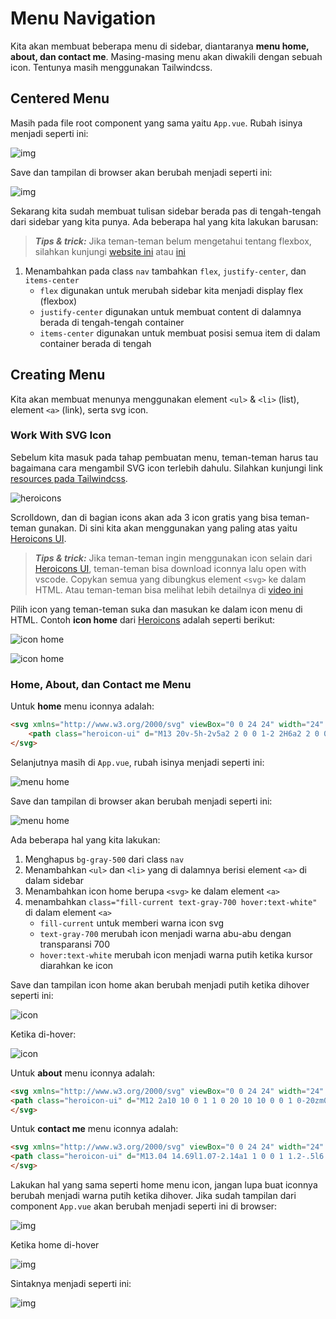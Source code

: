 # Menu Navigation

Kita akan membuat beberapa menu di sidebar, diantaranya **menu home, about, dan contact me**. Masing-masing menu akan diwakili dengan sebuah icon. Tentunya masih menggunakan Tailwindcss.

## Centered Menu

Masih pada file root component yang sama yaitu `App.vue`. Rubah isinya menjadi seperti ini:

![img](img/8.png)

Save dan tampilan di browser akan berubah menjadi seperti ini:

![img](img/9.png)

Sekarang kita sudah membuat tulisan sidebar berada pas di tengah-tengah dari sidebar yang kita punya. Ada beberapa hal yang kita lakukan barusan:

> ***Tips & trick:*** Jika teman-teman belum mengetahui tentang flexbox, silahkan kunjungi [website ini](https://www.w3schools.com/css/css3_flexbox.asp) atau [ini](https://tailwindcss.com/docs/flex-direction)

1. Menambahkan pada class `nav` tambahkan `flex`, `justify-center`, dan `items-center`
    * `flex` digunakan untuk merubah sidebar kita menjadi display flex (flexbox)
    * `justify-center` digunakan untuk membuat content di dalamnya berada di tengah-tengah container
    * `items-center` digunakan untuk membuat posisi semua item di dalam container berada di tengah

## Creating Menu

Kita akan membuat menunya menggunakan element `<ul>` & `<li>` (list), element `<a>` (link), serta svg icon.

### Work With SVG Icon

Sebelum kita masuk pada tahap pembuatan menu, teman-teman harus tau bagaimana cara mengambil SVG icon terlebih dahulu. Silahkan kunjungi link [resources pada Tailwindcss](https://tailwindcss.com/resources).

![heroicons](img/11.png)

Scrolldown, dan di bagian icons akan ada 3 icon gratis yang bisa teman-teman gunakan. Di sini kita akan menggunakan yang paling atas yaitu [Heroicons UI](https://github.com/sschoger/heroicons-ui/tree/master/svg).

> ***Tips & trick:*** Jika teman-teman ingin menggunakan icon selain dari [Heroicons UI](https://github.com/sschoger/heroicons-ui/tree/master/svg), teman-teman bisa download iconnya lalu open with vscode. Copykan semua yang dibungkus element `<svg>` ke dalam HTML. Atau teman-teman bisa melihat lebih detailnya di [video ini](https://www.youtube.com/watch?v=MbUyHQRq2go)

Pilih icon yang teman-teman suka dan masukan ke dalam icon menu di HTML. Contoh **icon home** dari [Heroicons](https://github.com/sschoger/heroicons-ui/tree/master/svg) adalah seperti berikut:

![icon home](img/12.png)

![icon home](img/13.png)

### Home, About, dan Contact me Menu

Untuk **home** menu iconnya adalah:

```html
<svg xmlns="http://www.w3.org/2000/svg" viewBox="0 0 24 24" width="24" height="24">
    <path class="heroicon-ui" d="M13 20v-5h-2v5a2 2 0 0 1-2 2H6a2 2 0 0 1-2-2v-7.59l-.3.3a1 1 0 1 1-1.4-1.42l9-9a1 1 0 0 1 1.4 0l9 9a1 1 0 0 1-1.4 1.42l-.3-.3V20a2 2 0 0 1-2 2h-3a2 2 0 0 1-2-2zm5 0v-9.59l-6-6-6 6V20h3v-5c0-1.1.9-2 2-2h2a2 2 0 0 1 2 2v5h3z"/>
</svg>
```

Selanjutnya masih di `App.vue`, rubah isinya menjadi seperti ini:

![menu home](img/14.png)

Save dan tampilan di browser akan berubah menjadi seperti ini:

![menu home](img/15.png)

Ada beberapa hal yang kita lakukan:

1. Menghapus `bg-gray-500` dari class `nav`
2. Menambahkan `<ul>` dan `<li>` yang di dalamnya berisi element `<a>` di dalam sidebar
3. Menambahkan icon home berupa `<svg>` ke dalam element `<a>`
4. menambahkan `class="fill-current text-gray-700 hover:text-white"` di dalam element `<a>`
    * `fill-current` untuk memberi warna icon svg
    * `text-gray-700` merubah icon menjadi warna abu-abu dengan transparansi 700
    * `hover:text-white` merubah icon menjadi warna putih ketika kursor diarahkan ke icon

Save dan tampilan icon home akan berubah menjadi putih ketika dihover seperti ini:

![icon](img/16.png)

Ketika di-hover:

![icon](img/17.png)

Untuk **about** menu iconnya adalah:

```html
<svg xmlns="http://www.w3.org/2000/svg" viewBox="0 0 24 24" width="24" height="24">
<path class="heroicon-ui" d="M12 2a10 10 0 1 1 0 20 10 10 0 0 1 0-20zm0 2a8 8 0 1 0 0 16 8 8 0 0 0 0-16zm0 9a1 1 0 0 1-1-1V8a1 1 0 0 1 2 0v4a1 1 0 0 1-1 1zm0 4a1 1 0 1 1 0-2 1 1 0 0 1 0 2z"/>
</svg>
```

Untuk **contact me** menu iconnya adalah:

```html
<svg xmlns="http://www.w3.org/2000/svg" viewBox="0 0 24 24" width="24" height="24">
<path class="heroicon-ui" d="M13.04 14.69l1.07-2.14a1 1 0 0 1 1.2-.5l6 2A1 1 0 0 1 22 15v5a2 2 0 0 1-2 2h-2A16 16 0 0 1 2 6V4c0-1.1.9-2 2-2h5a1 1 0 0 1 .95.68l2 6a1 1 0 0 1-.5 1.21L9.3 10.96a10.05 10.05 0 0 0 3.73 3.73zM8.28 4H4v2a14 14 0 0 0 14 14h2v-4.28l-4.5-1.5-1.12 2.26a1 1 0 0 1-1.3.46 12.04 12.04 0 0 1-6.02-6.01 1 1 0 0 1 .46-1.3l2.26-1.14L8.28 4zm12.01-1.7a1 1 0 0 1 1.42 1.4L17.4 8H20a1 1 0 0 1 0 2h-5a1 1 0 0 1-1-1V4a1 1 0 0 1 2 0v2.59l4.3-4.3z"/>
</svg>
```

Lakukan hal yang sama seperti home menu icon, jangan lupa buat iconnya berubah menjadi warna putih ketika dihover. Jika sudah tampilan dari component `App.vue` akan berubah menjadi seperti ini di browser:

![img](img/18.png)

Ketika home di-hover

![img](img/19.png)

Sintaknya menjadi seperti ini:

![img](img/20.png)
